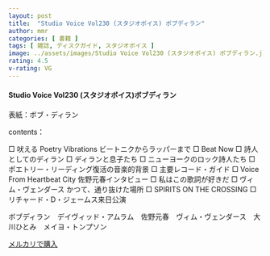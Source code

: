 ```yaml
---
layout: post
title:  "Studio Voice Vol230 (スタジオボイス) ボブディラン"
author: mmr
categories: [ 書籍 ]
tags: [ 雑誌, ディスクガイド, スタジオボイス ]
image: ../assets/images/Studio Voice Vol230 (スタジオボイス) ボブディラン.jpg
rating: 4.5
v-rating: VG
---
```


#### Studio Voice Vol230 (スタジオボイス)ボブディラン

表紙：ボブ・ディラン

contents：

□ 吠える Poetry Vibrations ビートニクからラッパーまで
□ Beat Now
□ 詩人としてのディラン
□ ディランと息子たち
□ ニューヨークのロック詩人たち
□ ポエトリー・リーディング復活の音楽的背景
□ 主要レコード・ガイド
□ Voice From Heartbeat City 佐野元春インタビュー
□ 私はこの歌詞が好きだ
□ ヴィム・ヴェンダース かつて、通り抜けた場所
□ SPIRITS ON THE CROSSING
□ リチャード・D・ジェームス来日公演

ボブディラン　デイヴィッド・アムラム　佐野元春　ヴィム・ヴェンダース　大川ひとみ　メイヨ・トンプソン


[メルカリで購入](https://jp.mercari.com/item/m83378534069)

